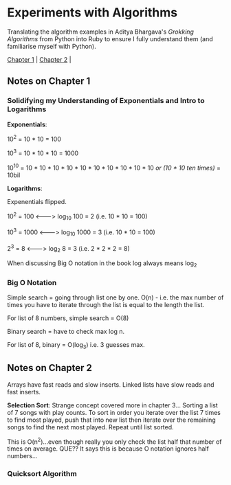 # Experiments with Algorithms

Translating the algorithm examples in Aditya Bhargava's *Grokking Algorithms* from Python into Ruby to ensure I fully understand them (and familiarise myself with Python). 

[Chapter 1](#notes-on-chapter-1) | [Chapter 2](#notes-on-chapter-2) | 

## Notes on Chapter 1

### Solidifying my Understanding of Exponentials and Intro to Logarithms

**Exponentials**: 

10<sup>2</sup> = 10 * 10 = 100

10<sup>3</sup> = 10 * 10 * 10 = 1000

10<sup>10</sup> = 10 * 10 * 10 * 10 * 10 * 10 * 10 * 10 * 10 * 10  *or (10 * 10 ten times)* = 10bil

**Logarithms**:

Expenentials flipped. 

10<sup>2</sup> = 100 <---> log<sub>10</sub> 100 = 2 (i.e. 10 * 10 = 100)

10<sup>3</sup> = 1000 <---> log<sub>10</sub> 1000 = 3 (i.e. 10 * 10 = 100)

2<sup>3</sup> = 8 <---> log<sub>2</sub> 8 = 3 (i.e. 2 * 2 * 2 = 8)

When discussing Big O notation in the book log always means log<sub>2</sub> 

### Big O Notation 

Simple search = going through list one by one. O(n) - i.e. the max number of times you have to iterate through the list is equal to the length the list. 

For list of 8 numbers, simple search = O(8)

Binary search = have to check max log n. 

For list of 8, binary = O(log<sub>3</sub>) i.e. 3 guesses max. 

## Notes on Chapter 2

Arrays have fast reads and slow inserts. Linked lists have slow reads and fast inserts.

**Selection Sort**:
Strange concept covered more in chapter 3...
Sorting a list of 7 songs with play counts. To sort in order you iterate over the list 7 times to find most played, push that into new list then iterate over the remaining songs to find the next most played. Repeat until list sorted. 

This is O(n<sup>2</sup>)...even though really you only check the list half that number of times on average. QUE?? It says this is because O notation ignores half numbers...

### Quicksort Algorithm 
